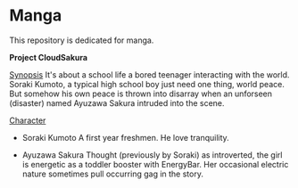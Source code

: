 # Manga
This repository is dedicated for manga.

<b>Project CloudSakura</b>

<u>Synopsis</u>
It's about a school life a bored teenager interacting with the world. Soraki Kumoto, a typical high school boy just 
need one thing, world peace. But somehow his own peace is thrown into disarray when an unforseen (disaster) named Ayuzawa 
Sakura intruded into the scene. 

<u>Character</u>
- Soraki Kumoto 
  A first year freshmen. He love tranquility. 

- Ayuzawa Sakura 
  Thought (previously by Soraki) as introverted, the girl is energetic as a toddler booster with EnergyBar. Her occasional 
  electric nature sometimes pull occurring gag in the story.
